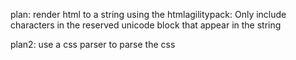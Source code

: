 plan:
render html to a string using the htmlagilitypack:
Only include characters in the reserved unicode block that appear in the string

plan2:
use a css parser to parse the css
